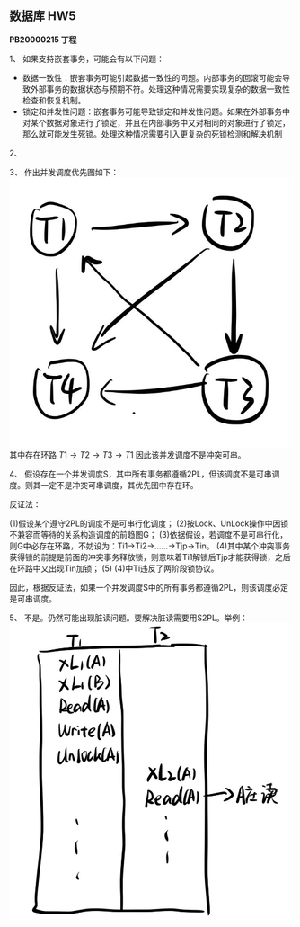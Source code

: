 ## 数据库 HW5

**PB20000215 丁程**

1、
如果支持嵌套事务，可能会有以下问题：
* 数据一致性：嵌套事务可能引起数据一致性的问题。内部事务的回滚可能会导致外部事务的数据状态与预期不符。处理这种情况需要实现复杂的数据一致性检查和恢复机制。
* 锁定和并发性问题：嵌套事务可能导致锁定和并发性问题。如果在外部事务中对某个数据对象进行了锁定，并且在内部事务中又对相同的对象进行了锁定，那么就可能发生死锁。处理这种情况需要引入更复杂的死锁检测和解决机制

2、


3、
作出并发调度优先图如下：
![](src/5_1.png)
其中存在环路 $T1 \rightarrow T2 \rightarrow T3 \rightarrow T1$
因此该并发调度不是冲突可串。

4、
假设存在一个并发调度S，其中所有事务都遵循2PL，但该调度不是可串调度。则其一定不是冲突可串调度，其优先图中存在环。

反证法：

(1)假设某个遵守2PL的调度不是可串行化调度；
(2)按Lock、UnLock操作中因锁不兼容而等待的关系构造调度的前趋图G；
(3)依据假设，若调度不是可串行化，则G中必存在环路，不妨设为：Ti1→Ti2→……→Tjp→Tin。
(4)其中某个冲突事务获得锁的前提是前面的冲突事务释放锁，则意味着Ti1解锁后Tjp才能获得锁，之后在环路中又出现Tin加锁；
(5) (4)中Ti违反了两阶段锁协议。

因此，根据反证法，如果一个并发调度S中的所有事务都遵循2PL，则该调度必定是可串调度。

5、
不是。仍然可能出现脏读问题。要解决脏读需要用S2PL。举例：
![](src/5_2.png)